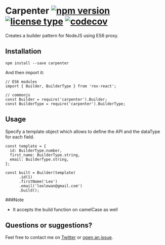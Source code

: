 # Carpenter [![npm version](https://img.shields.io/npm/v/carpenter.svg)](https://www.npmjs.com/package/carpenter) [![license type](https://img.shields.io/npm/l/carpenter.svg)](https://github.com/llewan/carpenter.git/blob/master/LICENSE) [![codecov](https://codecov.io/gh/llewan/carpenter/branch/develop/graph/badge.svg)](https://codecov.io/gh/llewan/carpenter)
Creates a builder pattern for NodeJS using ES6 proxy.

## Installation
```
npm install --save carpenter
```

And then import it:
```
// ES6 modules
import { Builder, BuilderType } from 'rex-react';

// commonjs
const Builder = require('carpenter').Builder;
const BuilderType = require('carpenter').BuilderType;
```

## Usage
Specify a template object which allows to define the API and the dataType for each field.
```
const template = {
  id: BuilderType.number,
  first_name: BuilderType.string,
  email: BuilderType.string,
};

const built = Builder(template)
      .id(1)
      .firstName('Leo')
      .email('leolewan@gmail.com')
      .build();
```

###Note
- It accepts the build function on camelCase as well


## Questions or suggestions?
Feel free to contact me on [Twitter](https://twitter.com/leolewan) or [open an issue](https://github.com/llewan/carpenter/issues/new).
